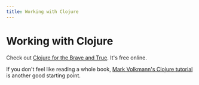 ```yaml
---
title: Working with Clojure
---
```


# Working with Clojure

Check out [Clojure for the Brave and True](https://www.braveclojure.com/clojure-for-the-brave-and-true/). It's free online.

If you don't feel like reading a whole book, [Mark Volkmann's Clojure tutorial](https://mvolkmann.github.io/clojure/article.html) is another good starting point.
